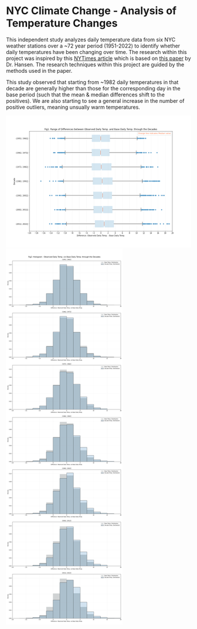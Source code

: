 # NYC Climate Change - Analysis of Temperature Changes

This independent study analyzes daily temperature data from six NYC weather stations over a ~72 year period (1951-2022) to identify whether daily temperatures have been changing over time. The research within this project was inspired by this [NYTimes article](https://www.nytimes.com/interactive/2018/05/03/learning/08WGOITGraphLN.html) which is based on [this paper](https://www.pnas.org/doi/epdf/10.1073/pnas.1205276109) by Dr. Hansen. The research techniques within this project are guided by the methods used in the paper.

This study observed that starting from ~1982 daily temperatures in that decade are generally higher than those for the corresponding day in the base period (such that the mean & median differences shift to the positives). We are also starting to see a general increase in the number of positive outliers, meaning unsually warm temperatures.

![Boxplots.png](Boxplots.png)
![Histograms.png](Histograms.png)

